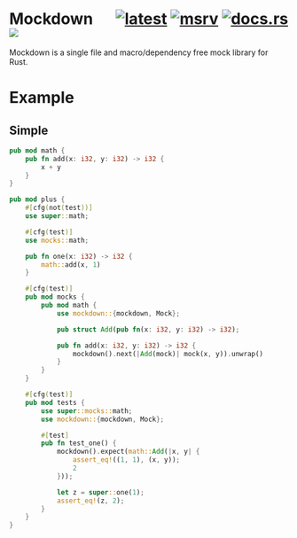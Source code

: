 # Mockdown &emsp; [![latest]][crates.io] [![msrv]][crates.io] [![docs.rs]][docs.rs/mockdown] ![][build]

Mockdown is a single file and macro/dependency free mock library for Rust.

# Example

## Simple

```rust
pub mod math {
    pub fn add(x: i32, y: i32) -> i32 {
        x + y
    }
}

pub mod plus {
    #[cfg(not(test))]
    use super::math;

    #[cfg(test)]
    use mocks::math;

    pub fn one(x: i32) -> i32 {
        math::add(x, 1)
    }

    #[cfg(test)]
    pub mod mocks {
        pub mod math {
            use mockdown::{mockdown, Mock};

            pub struct Add(pub fn(x: i32, y: i32) -> i32);

            pub fn add(x: i32, y: i32) -> i32 {
                mockdown().next(|Add(mock)| mock(x, y)).unwrap()
            }
        }
    }

    #[cfg(test)]
    pub mod tests {
        use super::mocks::math;
        use mockdown::{mockdown, Mock};

        #[test]
        pub fn test_one() {
            mockdown().expect(math::Add(|x, y| {
                assert_eq!((1, 1), (x, y));
                2
            }));

            let z = super::one(1);
            assert_eq!(z, 2);
        }
    }
}
```

[latest]: https://img.shields.io/crates/v/mockdown.svg
[crates.io]: https://crates.io/crates/mockdown
[msrv]: https://img.shields.io/crates/msrv/mockdown
[docs.rs]: https://img.shields.io/docsrs/mockdown?label=docs.rs
[docs.rs/mockdown]: https://docs.rs/mockdown/
[build]: https://github.com/fmierlo/mockdown/workflows/test/badge.svg

